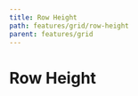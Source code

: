 ```yaml
---
title: Row Height
path: features/grid/row-height
parent: features/grid
---
```

# Row Height

<div pbl-example-view="pbl-row-height-example"></div>
